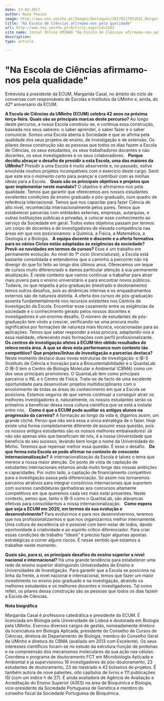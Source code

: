 ```yaml
---
date: 17-02-2017
author: Nuno Passos
image: http://www.nos.uminho.pt/Images/destaques/20170217051832_MargaridaCasal.jpg
title: "Na Escola de Ciências afirmamo-nos pela qualidade"
url: http://www.nos.uminho.pt/Article.aspx?id=2262
site name: Jornal Online UMINHO "Na Escola de Ciências afirmamo-nos pela qualidade"
description: 
type: article

---
```

# "Na Escola de Ciências afirmamo-nos pela qualidade"


  

Entrevista à presidente da ECUM, Margarida Casal, no âmbito do ciclo de conversas com responsáveis de Escolas e Institutos da UMinho e, ainda, do 42º aniversário da ECUM.

**A Escola de Ciências da UMinho (ECUM) celebra 42 anos na próxima terça-feira. Quais são as principais marcas deste percurso?** 
Ao longo deste percurso, a nossa Escola construiu-se, e continua essa construção, baseada nos seus saberes: o saber aprender, o saber fazer e o saber comunicar. Somos uma Escola aberta à Sociedade e que se afirma pela qualidade dos seus projetos de ensino, de investigação e de extensão. Os pilares dessa construção são as pessoas que todos os dias fazem a Escola de Ciências, os seus estudantes, os seus trabalhadores docentes e não docentes, os seus investigadores e os seus colaboradores.
 
**Porque decidiu abraçar o desafio de presidir a esta Escola, uma das maiores da UMinho?** 
Presidir a uma Escola é muito absorvente e, no passado, estive envolvida noutros projetos incompatíveis com o exercício deste cargo. Senti que este era o momento certo para avançar e contribuir com as minhas ideias para a Escola.
 
**Quais são os principais objetivos e projetos que quer implementar neste mandato?** 
O objetivo é afirmarmo-nos pela qualidade. Temos que garantir que oferecemos aos nossos estudantes excelentes condições de ensino graduado e pós-graduado, num quadro de referência internacional. Temos que nos capacitar para fazer Ciência de alto nível, reconhecida internacionalmente pelos pares. Temos que estabelecer parcerias com entidades externas, empresas, autarquias, e outras instituições públicas e privadas, e colocar esse conhecimento ao serviço da Sociedade em geral. Todos estes objetivos passam por termos um corpo de docentes e de investigadores de elevada competência nas áreas em que nos posicionamos: a Química, a Fisica, a Matemática, a Geologia e a Biologia.
 
**A equipa docente e discente e a oferta formativa para os vários Ciclos estão adaptadas às exigências da sociedade? Prevê-se novidades em termos de cursos?** 
Esse é um trabalho em permanente evolução. Ao nível do 1º ciclo (licenciaturas), a Escola está bastante consolidada e entendemos que o caminho a percorrer não irá divergir do que foi feito ao longo dos últimos anos. Oferecemos um leque de cursos muito diferenciado e damos particular atenção à sua permanente atualização. É neste contexto que vamos continuar a trabalhar para atrair mais jovens para o ensino universitário e para encontrar novos públicos. Todavia, no que respeita à pós-graduação (mestrado e doutoramento) temos outros desafios, pois as dinâmicas internas e os enquadramentos externos são de natureza distinta. A oferta dos cursos de pós-graduação assenta fundamentalmente nos recursos existentes nos Centros de Investigação da Escola. Encontrar esse casamento entre as exigências da sociedade e o conhecimento gerado pelos nossos docentes e investigadores é um enorme desafio. O número de estudantes de pós-graduação tem vindo a crescer, verificando-se uma procura muito significativa por formações de natureza mais técnica, vocacionadas para as aplicações. Temos que saber responder a essa procura, adaptando-nos a essa realidade, oferecendo mais formações com perfil profissionalizante.
 
**Os centros de investigação afetos à ECUM têm obtido resultados de relevo nesta área. A que se deve esta performance num contexto tão competitivo? Que projetos/linhas de investigação e parcerias destaca?** 
Neste momento destaco duas novas estruturas de investigação: o IB-S (Instituto de Ciência e Inovação para a Biosustentabilidade) e o QuantaLab. O IB-S tem o Centro de Biologia Molecular e Ambiental (CBMA) como um dos seus principais promotores. O QuantaLab tem como principais parceiros o INL e o Centro de Fisica. Trata-se de facto de uma excelente oportunidade para desenvolver projetos multidisciplinares com o envolvimento de todas as áreas do conhecimento em que a Escola se posiciona. Estamos seguros de que vamos continuar a conseguir atrair os melhores investigadores e, naturalmente, os nossos estudantes serão os primeiros a beneficiar dessa nova cultura científica que se está a instalar entre nós.
 
**Como é que a ECUM pode auxiliar os antigos alunos na progressão da carreira?** 
A formação ao longo da vida é, digamos assim, um grande cliché. Penso que não será essa a única estratégia de o fazer. Hoje existe uma forma completamente diferente de assumir essa questão, pois os nossos antigos estudantes são os nossos melhores embaixadores! Já não são apenas eles que beneficiam de nós, é a nossa Universidade que beneficia do seu sucesso, levando bem longe o nome da Universidade do Minho. Teremos que repensar melhor essa questão. É esse o desafio.
 
**De que forma esta Escola se pode afirmar no contexto de crescente internacionalização?** 
A internacionalização da Escola é talvez o tema que merece a nossa maior atenção. Do ponto de vista de captação de estudantes internacionais estamos ainda muito longe das nossas ambições e capacidades. Por outro lado, a captação de financiamento competitivo para a investigação passa pela diferenciação. Só assim nos tornaremos parceiros atrativos para integrar consórcios internacionais que suportem com sucesso candidaturas ganhadoras aos concursos altamente competitivos em que queremos cada vez mais estar presentes. Neste contexto, penso que, tanto o IB-S como o QuantaLab, são alavancas efetivas para consolidarmos a nossa internacionalização.
 
**Como espera que seja a ECUM em 2020, em termos da sua evolução e desenvolvimento?** 
Para evoluirmos e para nos desenvolvermos, teremos que nos profissionalizarmos e que nos organizarmos melhor internamente. Uma cultura de excelência só é possível com bem-estar de todos, dando oportunidade à criatividade e ao espirito crítico diferenciador. Para criar essas condições de trabalho “ideais” é preciso fazer algumas apostas estratégicas e correr alguns riscos. É nesse sentido que estamos a trabalhar neste momento.

**Quais são, para si, os principais desafios do ensino superior a nível nacional e internacional?** 
Há uma grande tendência para estabelecer uma rede de ensino superior distinguindo Universidades de Ensino e Universidades de Investigação. Para garantir que a Escola se posiciona na linha da frente, a nível nacional e internacional, temos que fazer um maior investimento no ensino pós-graduado e na investigação, atraindo os melhores estudantes e os melhores docentes e investigadores. Tal como referi, os pilares dessa construção são as pessoas que todos os dias fazem a Escola de Ciências.

**Nota biográfica** 

Margarida Casal é professora catedrática e presidente da ECUM. É licenciada em Biologia pela Universidade de Lisboa e doutorada em Biologia pela UMinho. Exerceu diversos cargos de gestão, nomeadamente diretora da licenciatura em Biologia Aplicada, presidente do Conselho de Cursos de Ciências, diretora do Departamento de Biologia, membro do Conselho Geral da UMinho e diretora do CBMA (avaliado em 2013 com Excelente). Os seus interesses científicos focam-se no estudo da estrutura-função de proteínas e na compreensão dos mecanismos moleculares da sua ação nas células. Coordena o programa de doutoramento FCT em Microbiologia Aplicada e Ambiental e já supervisionou 16 investigadores de pós-doutoramento, 23 estudantes de doutoramento, 23 de mestrado e 42 bolseiros de projetos. É também autora de nove patentes, oito capítulos de livros e 111 publicações ISI (com um índice h de 27). É ainda avaliadora de Agência de Avaliação e Acreditação do Ensino Superior (A3ES) na área de Bioquímica e Biologia, vice-presidente da Sociedade Portuguesa de Genética e membro do conselho fiscal da Sociedade Portuguesa de Bioquímica.
 

 

